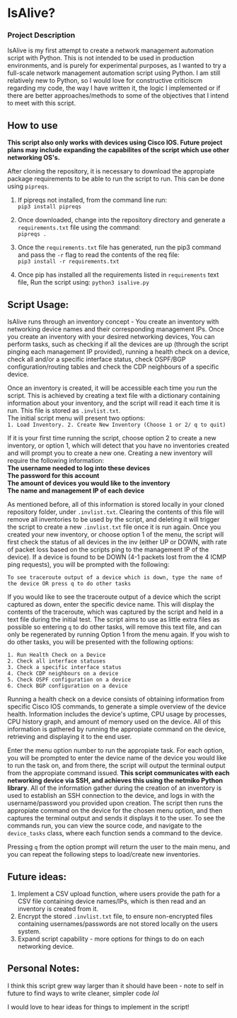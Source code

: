 # IsAlive?  

### Project Description  
IsAlive is my first attempt to create a network management automation script with Python. This is not intended to be used in production environments, and is purely for experimental purposes, as I wanted to try a full-scale network management automation script using Python. I am still relatively new to Python, so I would love for constructive criticiscm regarding my code, the way I have written it, the logic I implemented or if there are better approaches/methods to some of the objectives that I intend to meet with this script.  

## How to use  
**This script also only works with devices using Cisco IOS. Future project plans may include expanding the capabilites of the script which use other networking OS's.**  

After cloning the repository, it is necessary to download the appropiate package requirements to be able to run the script to run. This can be done using `pipreqs`.  

1. If pipreqs not installed, from the command line run:  
`pip3 install pipreqs`  

2. Once downloaded, change into the repository directory and generate a `requirements.txt` file using the command:  
`pipreqs .`  

3. Once the `requirements.txt` file has generated, run the pip3 command and pass the `-r` flag to read the contents of the req file:  
`pip3 install -r requirements.txt`  

4. Once pip has installed all the requirements listed in `requirements` text file, Run the script using:
`python3 isalive.py`  

## Script Usage:  
IsAlive runs through an inventory concept - You create an inventory with networking device names and their corresponding management IPs. Once you create an inventory with your desired networking devices, You can perform tasks, such as checking if all the devices are up (through the script pinging each management IP provided), running a health check on a device, check all and/or a specific interface status, check OSPF/BGP configuration/routing tables and check the CDP neighbours of a specific device.  

Once an inventory is created, it will be accessible each time you run the script. This is achieved by creating a text file with a dictionary containing information about your inventory, and the script will read it each time it is run. This file is stored as `.invlist.txt`.  
The initial script menu will present two options:  
`1. Load Inventory. 2. Create New Inventory (Choose 1 or 2/ q to quit)`  

If it is your first time running the script, choose option 2 to create a new inventory, or option 1, which will detect that you have no inventories created and will prompt you to create a new one. Creating a new inventory will require the following information:  
**The username needed to log into these devices**  
**The password for this account**  
**The amount of devices you would like to the inventory**  
**The name and management IP of each device**  

As mentioned before, all of this information is stored locally in your cloned repository folder, under `.invlist.txt`. Clearing the contents of this file will remove all inventories to be used by the script, and deleting it will trigger the script to create a new `.invlist.txt` file once it is run again. Once you created your new inventory, or choose option 1 of the menu, the script will first check the status of all devices in the inv (either UP or DOWN, with rate of packet loss based on the scripts ping to the management IP of the device). If a device is found to be DOWN (4-1 packets lost from the 4 ICMP ping requests), you will be prompted with the following:  

`To see traceroute output of a device which is down, type the name of the device OR press q to do other tasks`  

If you would like to see the traceroute output of a device which the script captured as down, enter the specific device name. This will display the contents of the traceroute, which was captured by the script and held in a text file during the initial test. The script aims to use as little extra files as possible so entering `q` to do other tasks, will remove this text file, and can only be regenerated by running Option 1 from the menu again. If you wish to do other tasks, you will be presented with the following options:  

`1. Run Health Check on a Device`  
`2. Check all interface statuses`  
`3. Check a specific interface status`  
`4. Check CDP neighbours on a device`  
`5. Check OSPF configuration on a device`  
`6. Check BGP configuration on a device`  

Running a health check on a device consists of obtaining information from specific Cisco IOS commands, to generate a simple overview of the device health. Information includes the device's uptime, CPU usage by processes, CPU history graph, and amount of memory used on the device. All of this information is gathered by running the appropiate command on the device, retrieving and displaying it to the end user.  

Enter the menu option number to run the appropiate task. For each option, you will be prompted to enter the device name of the device you would like to run the task on, and from there, the script will output the terminal output from the appropiate command issued. **This script communicates with each networking device via SSH, and achieves this using the netmiko Python library**. All of the information gather during the creation of an inventory is used to establish an SSH connection to the device, and logs in with the username/password you provided upon creation. The script then runs the appropiate command on the device for the chosen menu option, and then captures the terminal output and sends it displays it to the user. To see the commands run, you can view the source code, and navigate to the `device_tasks` class, where each function sends a command to the device.  

Pressing `q` from the option prompt will return the user to the main menu, and you can repeat the following steps to load/create new inventories.  

## Future ideas:  
1. Implement a CSV upload function, where users provide the path for a CSV file containing device names/IPs, which is then read and an inventory is created from it.  
2. Encrypt the stored `.invlist.txt` file, to ensure non-encrypted files containing usernames/passwords are not stored locally on the users system.  
3. Expand script capability - more options for things to do on each networking device.  

## Personal Notes:  
I think this script grew way larger than it should have been - note to self in future to find ways to write cleaner, simpler code *lol*  

I would love to hear ideas for things to implement in the script!






